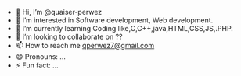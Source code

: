 - 👋 Hi, I’m @quaiser-perwez
- 👀 I’m interested in Software development, Web development.
- 🌱 I’m currently learning Coding like,C,C++,java,HTML,CSS,JS,.PHP.
- 💞️ I’m looking to collaborate on ??
- 📫 How to reach me qperwez7@gmail.com
- 😄 Pronouns: ...
- ⚡ Fun fact: ...

<!---
quaiser-perwez/quaiser-perwez is a ✨ special ✨ repository because its `README.md` (this file) appears on your GitHub profile.
You can click the Preview link to take a look at your changes.
--->
